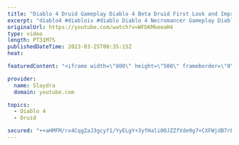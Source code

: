 ```yaml
---
title: "Diablo 4 Druid Gameplay Diablo 4 Beta Druid First Look and Impressions"
excerpt: "diablo4 #diabloiv #diablo Diablo 4 Necromancer Gameplay Diablo 4 Beta Necro First Look and Impressions More Diablo 4 ..."
originalUrl: https://youtube.com/watch?v=WFbKMkeeaH4
type: video
length: PT31M7S
publishedDateTime: 2023-03-25T00:35:15Z
heat: 

featuredContent: "<iframe width=\"800\" height=\"500\" frameborder=\"0\" src=\"https://www.youtube.com/embed/WFbKMkeeaH4\" allow=\"accelerometer; autoplay; encrypted-media; gyroscope; picture-in-picture\" allowfullscreen></iframe>"

provider:
  name: Slaydra
  domain: youtube.com

topics:
  - Diablo 4
  - Druid

secured: "++aHMFM/rx4CqgZaJ3gcyf1/YyELgY+3yfHali00JZZfVde9g7+CXFWjdB7rEXhckyvjgxZnaN7++eHtm9ttxdkH6G5iubxhZ+PGNnRdoeQJcdy7xvnPYnZoyZs8f+8jIFyglyxcJmzB4EJ0noY7SM/5stNjFXGkiU1DcWIowwVk9pRLeX/qdCZnx6uiWA09i3VFUNtyYSOJ2StB5+cz3m5rXgAFtZOMnE5lPyWEYaFu4p+0LorItkE85cLZOxgKlZZVUXjWfcBI0e+CS1R0u8UdIXz7AxsLEhZUHOxouepGyzZxbiRWYo3SSO++DC7EacxiAJvaVnKJxQtAVsKEU1aCVkqvsi4nWhksmNXac7XMtgeAcYH0zUxS9SEHmvPwJp09ESgWywqX24uKN66D+C/1dKM3HnA6EiYID/qNWMw=;gm4+8fsYK43eMiFYwDwr6Q=="
---
```


